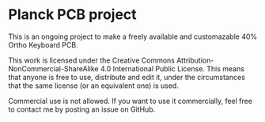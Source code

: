 # Planck PCB project

This is an ongoing project to make a freely available and customazable 40% Ortho Keyboard PCB.

This work is licensed under the Creative Commons Attribution-NonCommercial-ShareAlike 4.0 International Public License. This means that anyone is free to use, distribute and edit it, under the circumstances that the same license (or an equivalent one) is used.

Commercial use is not allowed. If you want to use it commercially, feel free to contact me by posting an issue on GitHub.
